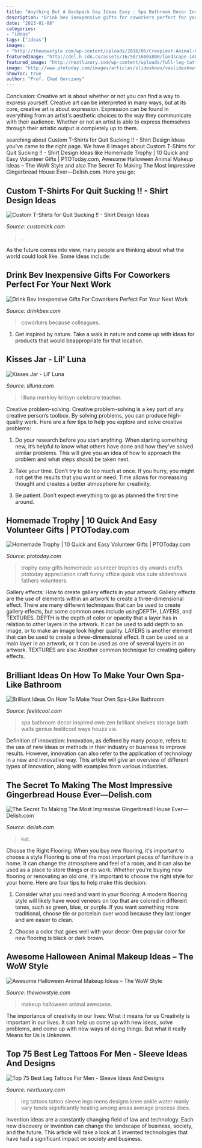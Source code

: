 ```yaml
---
title: "Anything But A Backpack Day Ideas Easy : Spa Bathroom Decor Inspired Own Zen Brilliant Shelves Storage Bath Walls Genius Feelitcool Ways Houzz Via"
description: "Drink bev inexpensive gifts for coworkers perfect for your next work"
date: "2023-01-08"
categories:
- "ideas"
tags: ["ideas"]
images:
- "http://thewowstyle.com/wp-content/uploads/2016/06/Creepiest-Animal-Halloween-Makeup.jpg"
featuredImage: "http://del.h-cdn.co/assets/16/50/1600x800/landscape-1481814948-delish-kit-kat-candy-house-06.jpg"
featured_image: "http://nextluxury.com/wp-content/uploads/full-leg-tattoos.jpg"
image: "http://www.ptotoday.com/images/articles/slideshows/vaslideshow-trophy.jpg"
ShowToc: true
author: "Prof. Chad Gorczany"
---
```



Conclusion: Creative art is about whether or not you can find a way to express yourself.
Creative art can be interpreted in many ways, but at its core, creative art is about expression. Expression can be found in everything from an artist's aesthetic choices to the way they communicate with their audience. Whether or not an artist is able to express themselves through their artistic output is completely up to them.

	

		
searching about Custom T-Shirts for Quit Sucking !! - Shirt Design Ideas you've came to the right page. We have 8 Images about Custom T-Shirts for Quit Sucking !! - Shirt Design Ideas like Homemade Trophy | 10 Quick and Easy Volunteer Gifts | PTOToday.com, Awesome Halloween Animal Makeup Ideas – The WoW Style and also The Secret To Making The Most Impressive Gingerbread House Ever—Delish.com. Here you go:
		
    
## Custom T-Shirts For Quit Sucking !! - Shirt Design Ideas

<img loading=lazy src="https://s3.amazonaws.com/customink-iotw-east-prod/images/22949/original/IMG_20130620_155928.jpg?1425368730" onerror="this.onerror=null;this.src='https://tse3.mm.bing.net/th?id=OIP._yk3qmcSLwMadLklkVBfBQEsDh&amp;pid=15.1';" alt="Custom T-Shirts for Quit Sucking !! - Shirt Design Ideas">

_Source: customink.com_

>. 

	

As the future comes into view, many people are thinking about what the world could look like. Some ideas include: 

    
## Drink Bev Inexpensive Gifts For Coworkers Perfect For Your Next Work

<img loading=lazy src="https://cdn.shopify.com/s/files/1/3001/0772/files/9b85c1aa-5997-495c-9318-efaa0d1e913c_480x480.jpg?v=1605903116" onerror="this.onerror=null;this.src='https://tse4.mm.bing.net/th?id=OIP.9VBf2L0967GrmmXQ2wvsqAHaE8&amp;pid=15.1';" alt="Drink Bev Inexpensive Gifts For Coworkers Perfect For Your Next Work">

_Source: drinkbev.com_

>coworkers because colleagues. 

	

1. Get inspired by nature. Take a walk in nature and come up with ideas for products that would beappropriate for that location.

    
## Kisses Jar - Lil&#039; Luna

<img loading=lazy src="https://lilluna.com/wp-content/uploads/2017/01/v-day-kisses-jar-3.jpg" onerror="this.onerror=null;this.src='https://tse2.mm.bing.net/th?id=OIP.jFFv9UafMhvrQbtslm_XewHaKX&amp;pid=15.1';" alt="Kisses Jar - Lil&#039; Luna">

_Source: lilluna.com_

>lilluna merkley kritsyn celebrare teacher. 

	

Creative problem-solving:
Creative problem-solving is a key part of any creative person’s toolbox. By solving problems, you can produce high-quality work. Here are a few tips to help you explore and solve creative problems:
1) Do your research before you start anything. When starting something new, it’s helpful to know what others have done and how they’ve solved similar problems. This will give you an idea of how to approach the problem and what steps should be taken next.

2) Take your time. Don’t try to do too much at once. If you hurry, you might not get the results that you want or need. Time allows for moreassing thought and creates a better atmosphere for creativity.

3) Be patient. Don’t expect everything to go as planned the first time around.

    
## Homemade Trophy | 10 Quick And Easy Volunteer Gifts | PTOToday.com

<img loading=lazy src="http://www.ptotoday.com/images/articles/slideshows/vaslideshow-trophy.jpg" onerror="this.onerror=null;this.src='https://tse3.mm.bing.net/th?id=OIP.2LDNpZxxBKqNel6ubnINggHaHt&amp;pid=15.1';" alt="Homemade Trophy | 10 Quick and Easy Volunteer Gifts | PTOToday.com">

_Source: ptotoday.com_

>trophy easy gifts homemade volunteer trophies diy awards crafts ptotoday appreciation craft funny office quick vbs cute slideshows fathers volunteers. 

	

Gallery effects: How to create gallery effects in your artwork.
Gallery effects are the use of elements within an artwork to create a three-dimensional effect. There are many different techniques that can be used to create gallery effects, but some common ones include usingDEPTH, LAYERS, and TEXTURES.
 DEPTH is the depth of color or opacity that a layer has in relation to other layers in the artwork. It can be used to add depth to an image, or to make an image look higher quality. LAYERS is another element that can be used to create a three-dimensional effect. It can be used as a main layer in an artwork, or it can be used as one of several layers in an artwork. TEXTURES are also Another common technique for creating gallery effects.

    
## Brilliant Ideas On How To Make Your Own Spa-Like Bathroom

<img loading=lazy src="http://feelitcool.com/wp-content/uploads/2016/01/spa-like-interior.jpg" onerror="this.onerror=null;this.src='https://tse3.mm.bing.net/th?id=OIP.HFGb12br9sv3i6JCPWt2EAHaJ3&amp;pid=15.1';" alt="Brilliant Ideas On How To Make Your Own Spa-Like Bathroom">

_Source: feelitcool.com_

>spa bathroom decor inspired own zen brilliant shelves storage bath walls genius feelitcool ways houzz via. 

	

Definition of innovation:
Innovation, as defined by many people, refers to the use of new ideas or methods in thier industry or business to improve results. However, innovation can also refer to the application of technology in a new and innovative way. This article will give an overview of different types of innovation, along with examples from various industries.

    
## The Secret To Making The Most Impressive Gingerbread House Ever—Delish.com

<img loading=lazy src="http://del.h-cdn.co/assets/16/50/1600x800/landscape-1481814948-delish-kit-kat-candy-house-06.jpg" onerror="this.onerror=null;this.src='https://tse1.mm.bing.net/th?id=OIP.gXWbnq1_lQy-mkVaq_TDLAHaDt&amp;pid=15.1';" alt="The Secret To Making The Most Impressive Gingerbread House Ever—Delish.com">

_Source: delish.com_

>kat. 

	

Choose the Right Flooring: When you buy new flooring, it's important to choose a style
Flooring is one of the most important pieces of furniture in a home. It can change the atmosphere and feel of a room, and it can also be used as a place to store things or do work. Whether you're buying new flooring or renovating an old one, it's important to choose the right style for your home. Here are four tips to help make this decision: 
1. Consider what you need and want in your flooring: A modern flooring style will likely have wood veneers on top that are colored in different tones, such as green, blue, or purple. If you want something more traditional, choose tile or porcelain over wood because they last longer and are easier to clean. 

2. Choose a color that goes well with your decor: One popular color for new flooring is black or dark brown.

    
## Awesome Halloween Animal Makeup Ideas – The WoW Style

<img loading=lazy src="http://thewowstyle.com/wp-content/uploads/2016/06/Creepiest-Animal-Halloween-Makeup.jpg" onerror="this.onerror=null;this.src='https://tse2.mm.bing.net/th?id=OIP.xyvvzGQWD5OSVsAdSDx8AQHaNJ&amp;pid=15.1';" alt="Awesome Halloween Animal Makeup Ideas – The WoW Style">

_Source: thewowstyle.com_

>makeup halloween animal awesome. 

	

The importance of creativity in our lives: What it means for us
Creativity is important in our lives. It can help us come up with new ideas, solve problems, and come up with new ways of doing things. But what it really Means for Us is Unknown.

    
## Top 75 Best Leg Tattoos For Men - Sleeve Ideas And Designs

<img loading=lazy src="http://nextluxury.com/wp-content/uploads/full-leg-tattoos.jpg" onerror="this.onerror=null;this.src='https://tse4.mm.bing.net/th?id=OIP.ANEEu2F2AkgrAQ3qd9RPBQHaHa&amp;pid=15.1';" alt="Top 75 Best Leg Tattoos For Men - Sleeve Ideas And Designs">

_Source: nextluxury.com_

>leg tattoos tattoo sleeve legs mens designs knee ankle water manly vary tends significantly healing among areas average process does. 

	

Invention ideas are a constantly changing field of law and technology. Each new discovery or invention can change the landscape of business, society, and the future. This article will take a look at 5 invented technologies that have had a significant impact on society and business.

